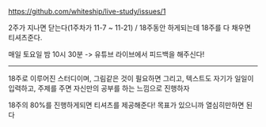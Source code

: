 https://github.com/whiteship/live-study/issues/1

2주가 지나면 닫는다(1주차가 11-7 ~ 11-21) / 18주동안 하게되는데 18주를 다 채우면 티셔츠준다.

매일 토요일 밤 10시 30분 -> 유튜브 라이브에서 피드백을 해주신다!

<hr>
18주로 이루어진 스터디이며, 그림같은 것이 필요하면 그리고, 텍스트도 자기가 일일이 입력하고, 주제를 주면 자신만의 공부를 하는 느낌으로 진행하자



18주의 80%를 진행하게되면 티셔츠를 제공해준다! 목표가 있으니까 열심히만하면 된다